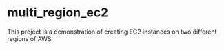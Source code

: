 # multi_region_ec2
This project is a  demonstration of creating EC2 instances on two different regions of AWS
